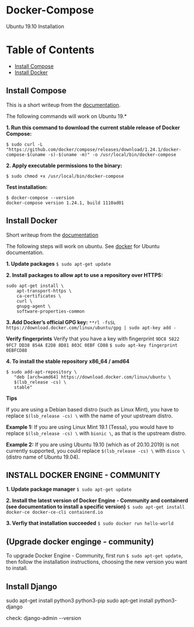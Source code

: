# Docker-Compose
Ubuntu 19.10 Installation


Table of Contents
=================
* [Install Compose](#install-compose)
* [Install Docker](#install-docker)


## Install Compose
This is a short writeup from the [documentation](https://docs.docker.com/compose/install/).

The following commands will work on Ubuntu 19.*

**1. Run this command to download the current stable release of Docker Compose:**
```
$ sudo curl -L "https://github.com/docker/compose/releases/download/1.24.1/docker-compose-$(uname -s)-$(uname -m)" -o /usr/local/bin/docker-compose
```
**2. Apply executable permissions to the binary:**
```
$ sudo chmod +x /usr/local/bin/docker-compose
```

**Test installation:**
```
$ docker-compose --version
docker-compose version 1.24.1, build 1110ad01
```




## Install Docker
Short writeup from the [documentation](https://docs.docker.com/install/)

The following steps will work on ubuntu. See [docker](https://docs.docker.com/install/linux/docker-ce/ubuntu/) for Ubuntu documentation.


**1. Update packages**
`
$ sudo apt-get update
`

**2. Install packages to allow apt to use a repository over HTTPS:**
```
sudo apt-get install \
    apt-transport-https \
    ca-certificates \
    curl \
    gnupg-agent \
    software-properties-common
```
    
**3. Add Docker’s official GPG key:**
`
**rl -fsSL https://download.docker.com/linux/ubuntu/gpg | sudo apt-key add -
`

**Verify fingerprints**
Verify that you have a key with fingerprint `9DC8 5822 9FC7 DD38 854A E2D8 8D81 803C 0EBF CD88`
`
$ sudo apt-key fingerprint 0EBFCD88
`

**4. To install the stable repository**
**x86_64 / amd64**
```
$ sudo add-apt-repository \
   "deb [arch=amd64] https://download.docker.com/linux/ubuntu \
   $(lsb_release -cs) \
   stable"
```

**Tips**

If you are using a Debian based distro (such as Linux Mint), you have to replace `$(lsb_release -cs) \` with the name of your upstream distro.

**Example 1:**
If you are using Linux Mint 19.1 (Tessa), you would have to replace `$(lsb_release -cs) \` with `bionic \`, as that is the upstream distro.

**Example 2:**
If you are using Ubuntu 19.10 (which as of 20.10.2019) is not currently supported, you could replace `$(lsb_release -cs) \` with `disco \` (distro name of Ubuntu 19.04).



## INSTALL DOCKER ENGINE - COMMUNITY
**1. Update package manager**
`
$ sudo apt-get update
`

**2. Install the latest version of Docker Engine - Community and containerd (see documentation to install a specific version)**
`
$ sudo apt-get install docker-ce docker-ce-cli containerd.io
`

**3. Verfiy that installation succeeded**
`
$ sudo docker run hello-world
`


## (Upgrade docker enginge - community)
To upgrade Docker Engine - Community, first run `$ sudo apt-get update`, then follow the installation instructions, choosing the new version you want to install.


     
 ## Install Django
 sudo apt-get install python3 python3-pip
sudo apt-get install python3-django

check:
django-admin --version
 
   

